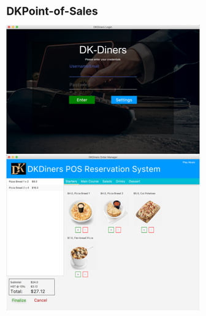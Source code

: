 # DKPoint-of-Sales

![Launch Screen](Screenshots/Launch-Screen.png)
![Ordering Menu](Screenshots/Ordering-Menu.png)
